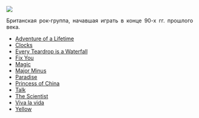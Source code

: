 ![](/songs/abc/Coldplay/coldplay.jpg)  

Британская рок-группа, начавшая играть в конце 90-х гг. прошлого века.

* [Adventure of a Lifetime](/songs/abc/Coldplay/Adventure%20of%20a%20Lifetime)
* [Clocks](/songs/abc/Coldplay/Clocks)
* [Every Teardrop is a Waterfall](/songs/abc/Coldplay/Every%20Teardrop%20is%20a%20Waterfall)
* [Fix You](/songs/abc/Coldplay/Fix%20You)
* [Magic](/songs/abc/Coldplay/Magic)
* [Major Minus](/songs/abc/Coldplay/Major%20Minus)
* [Paradise](/songs/abc/Coldplay/Paradise)
* [Princess of China](/songs/abc/Coldplay/Princess%20of%20China)
* [Talk](/songs/abc/Coldplay/Talk)
* [The Scientist](/songs/abc/Coldplay/The%20Scientist)
* [Viva la vida](/songs/abc/Coldplay/Viva%20la%20vida)
* [Yellow](/songs/abc/Coldplay/Yellow)